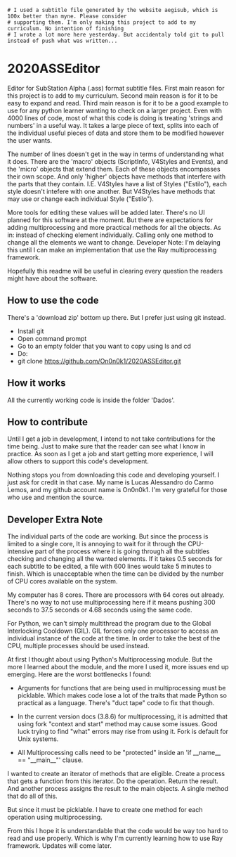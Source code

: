 
    # I used a subtitle file generated by the website aegisub, which is 100x better than myne. Please consider 
    # supporting them. I'm only making this project to add to my curriculum. No intention of finishing
    # I wrote a lot more here yesterday. But accidentaly told git to pull instead of push what was written...

# 2020ASSEditor
Editor for SubStation Alpha (.ass) format subtitle files. First main reason for this project is to add to my curriculum.
Second main reason is for it to be easy to expand and read. Third main reason is for it to be a good example to use for 
any python learner wanting to check on a larger project. Even with 4000 lines of code, most of what this code is doing 
is treating 'strings and numbers' in a useful way. It takes a large piece of text, splits into each of the individual 
useful pieces of data and store them to be modified however the user wants.

The number of lines doesn't get in the way in terms of understanding what it does. There are the 'macro' objects 
(ScriptInfo, V4Styles and Events), and the 'micro' objects that extend them. Each of these objects encompasses their own
scope. And only 'higher' objects have methods that interfere with the parts that they contain. I.E. V4Styles have a list
of Styles ("Estilo"), each style doesn't intefere with one another. But V4Styles have methods that may use or change 
each individual Style ("Estilo").

More tools for editing these values will be added later. There's no UI planned for this software at the moment. But 
there are expectations for adding multiprocessing and more practical methods for all the objects. As in: instead of 
checking element individually. Calling only one method to change all the elements we want to change. Developer Note: I'm 
delaying this until I can make an implementation that use the Ray multiprocessing framework.
 
Hopefully this readme will be useful in clearing every question the readers might have about the software.


## How to use the code
There's a 'download zip' bottom up there. But I prefer just using git instead.

- Install git
- Open command prompt
- Go to an empty folder that you want to copy using ls and cd
- Do:
- git clone https://github.com/On0n0k1/2020ASSEditor.git

## How it works
All the currently working code is inside the folder 'Dados'. 


## How to contribute
Until I get a job in development, I intend to not take contributions for the time being. Just to make sure that the 
reader can see what I know in practice. As soon as I get a job and start getting more experience, I will allow others 
to support this code's development.

Nothing stops you from downloading this code and developing yourself. I just ask for credit in that case. My name is 
Lucas Alessandro do Carmo Lemos, and my github account name is On0n0k1. I'm very grateful for those who use and mention
the source.


## Developer Extra Note
The individual parts of the code are working. But since the process is limited to a single core, It is annoying to wait 
for it through the CPU-intensive part of the process where it is going through all the subtitles checking and changing 
all the wanted elements. If it takes 0.5 seconds for each subtitle to be edited, a file with 600 lines would take 5 
minutes to finish. Which is unacceptable when the time can be divided by the number of CPU cores available on the 
system.

My computer has 8 cores. There are processors with 64 cores out already. There's no way to not use multiprocessing here
if it means pushing 300 seconds to 37.5 seconds or 4.68 seconds using the same code.

For Python, we can't simply multithread the program due to the Global Interlocking Cooldown (GIL). GIL forces only one 
processor to access an individual instance of the code at the time. In order to take the best of the CPU, multiple 
processes should be used instead.

At first I thought about using Python's Multiprocessing module. But the more I learned about the module, and the more I 
used it, more issues end up emerging. Here are the worst bottlenecks I found:

* Arguments for functions that are being used in multiprocessing must be picklable. Which makes code lose a lot of the 
traits that made Python so practical as a language. There's "duct tape" code to fix that though.

* In the current version docs (3.8.6) for multiprocessing, it is admitted that using fork "context and start" method 
may cause some issues. Good luck trying to find "what" errors may rise from using it. Fork is default for Unix systems.

* All Multiprocessing calls need to be "protected" inside an 'if \_\_name\_\_ == "\_\_main\_\_"' clause.

I wanted to create an iterator of methods that are eligible. Create a process that gets a function from this iterator.
Do the operation. Return the result. And another process assigns the result to the main objects. A single method that 
do all of this.

But since it must be picklable. I have to create one method for each operation using multiprocessing.

From this I hope it is understandable that the code would be way too hard to read and use properly. Which is why I'm 
currently learning how to use Ray framework. Updates will come later.



